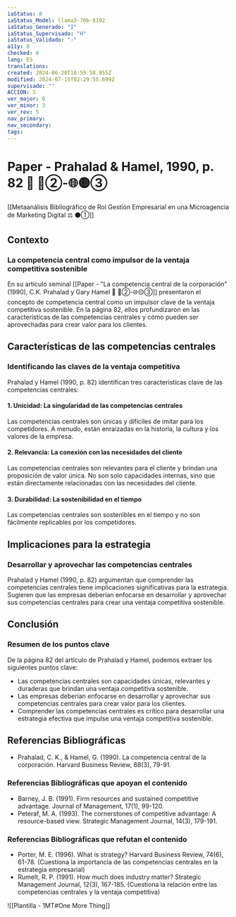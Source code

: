 ```yaml
---
iaStatus: 8
iaStatus_Model: llama3-70b-8192
iaStatus_Generado: "I"
iaStatus_Supervisado: "H"
iaStatus_Validado: "-"
a11y: 0
checked: 0
lang: ES
translations: 
created: 2024-06-20T18:59:58.955Z
modified: 2024-07-15T02:29:55.699Z
supervisado: ""
ACCION: S
ver_major: 0
ver_minor: 3
ver_rev: 5
nav_primary: 
nav_secondary: 
tags:
---
```

# Paper - Prahalad & Hamel, 1990, p. 82 🔬 🔴②-🌐🟡③

[[Metaanálisis Bibliográfico de Rol Gestión Empresarial en una Microagencia de Marketing Digital ⚖️ ⚫①]]

## Contexto
### La competencia central como impulsor de la ventaja competitiva sostenible

En su artículo seminal [[Paper - "La competencia central de la corporación" (1990), C.K. Prahalad y Gary Hamel 🔬 🔴②-🌐🟡③]] presentaron el concepto de competencia central como un impulsor clave de la ventaja competitiva sostenible. En la página 82, ellos profundizaron en las características de las competencias centrales y cómo pueden ser aprovechadas para crear valor para los clientes.

## Características de las competencias centrales
### Identificando las claves de la ventaja competitiva

Prahalad y Hamel (1990, p. 82) identifican tres características clave de las competencias centrales:

#### 1. **Unicidad**: La singularidad de las competencias centrales

Las competencias centrales son únicas y difíciles de imitar para los competidores. A menudo, están enraizadas en la historia, la cultura y los valores de la empresa.

#### 2. **Relevancia**: La conexión con las necesidades del cliente

Las competencias centrales son relevantes para el cliente y brindan una proposición de valor única. No son solo capacidades internas, sino que están directamente relacionadas con las necesidades del cliente.

#### 3. **Durabilidad**: La sostenibilidad en el tiempo

Las competencias centrales son sostenibles en el tiempo y no son fácilmente replicables por los competidores.

## Implicaciones para la estrategia
### Desarrollar y aprovechar las competencias centrales

Prahalad y Hamel (1990, p. 82) argumentan que comprender las competencias centrales tiene implicaciones significativas para la estrategia. Sugieren que las empresas deberían enfocarse en desarrollar y aprovechar sus competencias centrales para crear una ventaja competitiva sostenible.

## Conclusión
### Resumen de los puntos clave

De la página 82 del artículo de Prahalad y Hamel, podemos extraer los siguientes puntos clave:

* Las competencias centrales son capacidades únicas, relevantes y duraderas que brindan una ventaja competitiva sostenible.
* Las empresas deberían enfocarse en desarrollar y aprovechar sus competencias centrales para crear valor para los clientes.
* Comprender las competencias centrales es crítico para desarrollar una estrategia efectiva que impulse una ventaja competitiva sostenible.

## Referencias Bibliográficas

* Prahalad, C. K., & Hamel, G. (1990). La competencia central de la corporación. Harvard Business Review, 68(3), 79-91.

### Referencias Bibliográficas que apoyan el contenido

* Barney, J. B. (1991). Firm resources and sustained competitive advantage. Journal of Management, 17(1), 99-120.
* Peteraf, M. A. (1993). The cornerstones of competitive advantage: A resource-based view. Strategic Management Journal, 14(3), 179-191.

### Referencias Bibliográficas que refutan el contenido

* Porter, M. E. (1996). What is strategy? Harvard Business Review, 74(6), 61-78. (Cuestiona la importancia de las competencias centrales en la estrategia empresarial)
* Rumelt, R. P. (1991). How much does industry matter? Strategic Management Journal, 12(3), 167-185. (Cuestiona la relación entre las competencias centrales y la ventaja competitiva)

![[Plantilla - 1MT#One More Thing]]